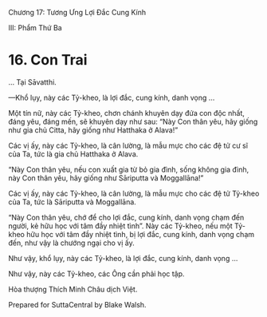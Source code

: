  

Chương 17: Tương Ưng Lợi Ðắc Cung Kính

III: Phẩm Thứ Ba

# 16\. Con Trai

… Tại Sāvatthi.

—Khổ lụy, này các Tỷ-kheo, là lợi đắc, cung kính, danh vọng …

Một tín nữ, này các Tỷ-kheo, chơn chánh khuyên dạy đứa con độc nhất, đáng yêu, đáng mến, sẽ khuyên dạy như sau: “Này Con thân yêu, hãy giống như gia chủ Citta, hãy giống như Hatthaka ở Alava!”

Các vị ấy, này các Tỷ-kheo, là cân lường, là mẫu mực cho các đệ tử cư sĩ của Ta, tức là gia chủ Hatthaka ở Alava.

“Này Con thân yêu, nếu con xuất gia từ bỏ gia đình, sống không gia đình, này Con thân yêu, hãy giống như Sāriputta và Moggallāna!”

Các vị ấy, này các Tỷ-kheo, là cân lường, là mẫu mực cho các đệ tử Tỷ-kheo của Ta, tức là Sāriputta và Moggallāna.

“Này Con thân yêu, chớ để cho lợi đắc, cung kính, danh vọng chạm đến người, kẻ hữu học với tâm đầy nhiệt tình”. Này các Tỷ-kheo, nếu một Tỷ-kheo hữu học với tâm đầy nhiệt tình, bị lợi đắc, cung kính, danh vọng chạm đến, như vậy là chướng ngại cho vị ấy.

Như vậy, khổ lụy, này các Tỷ-kheo, là lợi đắc, cung kính, danh vọng …

Như vậy, này các Tỷ-kheo, các Ông cần phải học tập.

Hòa thượng Thích Minh Châu dịch Việt.

Prepared for SuttaCentral by Blake Walsh.